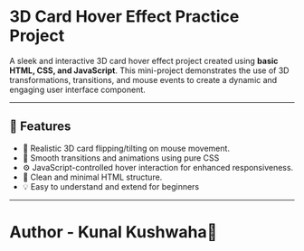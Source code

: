 # 3D Card Hover Effect Practice Project

A sleek and interactive 3D card hover effect project created using **basic HTML, CSS, and JavaScript**. This mini-project demonstrates the use of 3D transformations, transitions, and mouse events to create a dynamic and engaging user interface component.

---

## 🚀 Features

- 🎴 Realistic 3D card flipping/tilting on mouse movement.
- 🎨 Smooth transitions and animations using pure CSS
- ⚙️ JavaScript-controlled hover interaction for enhanced responsiveness.
- 🧰 Clean and minimal HTML structure.
- 💡 Easy to understand and extend for beginners

---

# Author - Kunal Kushwaha📜
